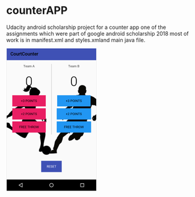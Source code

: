 # counterAPP
Udacity android scholarship project for a counter app one of the assignments which were part of google android scholarship 2018
most of work is in manifest.xml and styles.xmland main java file.



![screenshot](counter.png)
